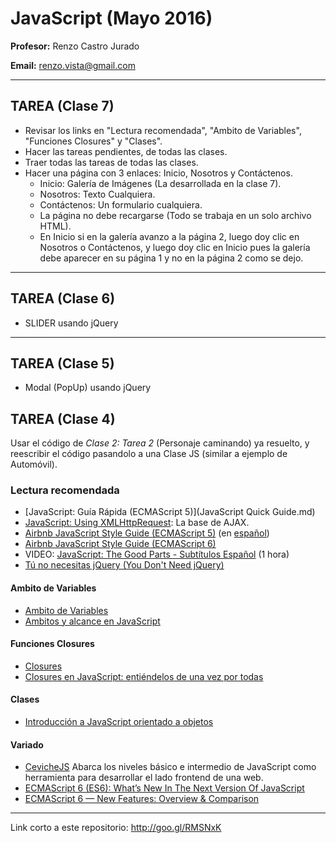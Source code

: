 # JavaScript (Mayo 2016)

**Profesor:** Renzo Castro Jurado

**Email:** renzo.vista@gmail.com

---

## TAREA (Clase 7)
* Revisar los links en "Lectura recomendada", "Ambito de Variables", "Funciones Closures" y "Clases".
* Hacer las tareas pendientes, de todas las clases.
* Traer todas las tareas de todas las clases.
* Hacer una página con 3 enlaces: Inicio, Nosotros y Contáctenos.
  * Inicio: Galería de Imágenes (La desarrollada en la clase 7).
  * Nosotros: Texto Cualquiera.
  * Contáctenos: Un formulario cualquiera.
  * La página no debe recargarse (Todo se trabaja en un solo archivo HTML).
  * En Inicio si en la galería avanzo a la página 2, luego doy clic en Nosotros o Contáctenos, y luego doy clic en Inicio pues la galería debe aparecer en su página 1 y no en la página 2 como se dejo.

---

## TAREA (Clase 6)
* SLIDER usando jQuery

---

## TAREA (Clase 5)
* Modal (PopUp) usando jQuery


## TAREA (Clase 4)
Usar el código de *Clase 2: Tarea 2* (Personaje caminando) ya resuelto, y reescribir el código pasandolo a una Clase JS (similar a ejemplo de Automóvil).

### Lectura recomendada

* [JavaScript: Guía Rápida (ECMAScript 5)](JavaScript Quick Guide.md)
* [JavaScript: Using XMLHttpRequest](https://developer.mozilla.org/es/docs/XMLHttpRequest/Using_XMLHttpRequest): La base de AJAX.
* [Airbnb JavaScript Style Guide (ECMAScript 5)](https://github.com/airbnb/javascript/tree/master/es5) (en [español](http://snowdream.github.io/javascript-style-guide/javascript-style-guide/es/types.html))
* [Airbnb JavaScript Style Guide (ECMAScript 6)](https://github.com/airbnb/javascript)
* VIDEO: [JavaScript: The Good Parts - Subtítulos Español](https://www.youtube.com/watch?v=lP9-Zx_cCUg) (1 hora)
* [Tú no necesitas jQuery (You Don't Need jQuery)](https://github.com/oneuijs/You-Dont-Need-jQuery/blob/master/README-es.md)

#### Ambito de Variables
* [Ambito de Variables](http://librosweb.es/libro/javascript/capitulo_4/ambito_de_las_variables.html)
* [Ambitos y alcance en JavaScript](http://pensamientoobjetivo.blogspot.pe/2009/09/ambitos-y-alcance-en-javascript.html)

#### Funciones Closures

* [Closures](https://developer.mozilla.org/es/docs/Web/JavaScript/Closures)
* [Closures en JavaScript: entiéndelos de una vez por todas](http://www.variablenotfound.com/2012/10/closures-en-javascript-entiendelos-de.html)

#### Clases
* [Introducción a JavaScript orientado a objetos](https://developer.mozilla.org/es/docs/Web/JavaScript/Introducci%C3%B3n_a_JavaScript_orientado_a_objetos)

#### Variado
* [CevicheJS](http://cevichejs.com) Abarca los niveles básico e intermedio de JavaScript como herramienta para desarrollar el lado frontend de una web.
* [ECMAScript 6 (ES6): What’s New In The Next Version Of JavaScript](https://www.smashingmagazine.com/2015/10/es6-whats-new-next-version-javascript/)
* [ECMAScript 6 — New Features: Overview & Comparison](http://es6-features.org/)


---
Link corto a este repositorio: http://goo.gl/RMSNxK


